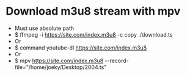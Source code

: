 Download m3u8 stream with mpv
=====
* Must use absolute path
* $ ffmpeg -i https://site.com/index.m3u8 -c copy ./download.ts
* Or
* $ command youtube-dl https://site.com/index.m3u8
* Or
* $ mpv https://site.com/index.m3u8 --record-file="/home/joeky/Desktop/2004.ts"
